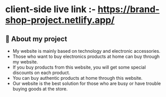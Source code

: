 # client-side live link :- https://brand-shop-project.netlify.app/
## :pushpin: About my project
- My website is mainly based on technology and electronic accessories.
- Those who want to buy electronics products at home can buy through my website.
- If you buy products from this website, you will get some special discounts on each product.
- You can buy authentic products at home through this website.
- Our website is the best solution for those who are busy or have trouble buying goods at the store.
